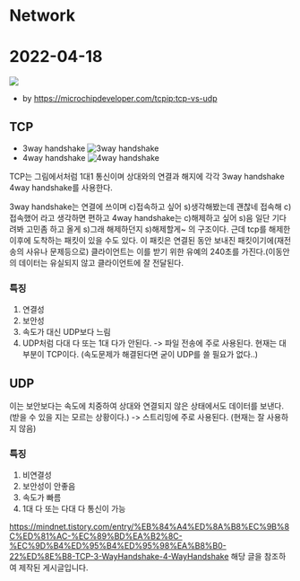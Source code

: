 # Network

# 2022-04-18
![](https://velog.velcdn.com/images/soe8192/post/c7cc3d82-63ee-409b-95e6-439cbe8420df/image.png)
* by https://microchipdeveloper.com/tcpip:tcp-vs-udp



## TCP
- 3way handshake
![3way handshake](https://velog.velcdn.com/images/soe8192/post/294064a7-581a-4a9e-8532-4809256e5677/image.png)
 - 4way handshake
![4way handshake](https://velog.velcdn.com/images/soe8192/post/1744b97e-8d6d-4668-b9d9-bf69237c320b/image.png)

TCP는 그림에서처럼 1대1 통신이며
상대와의 연결과 해지에 각각 3way handshake 4way handshake를 사용한다.

3way handshake는 연결에 쓰이며
c)접속하고 싶어
s)생각해봤는데 괜찮네 접속해
c)접속했어
라고 생각하면 편하고
4way handshake는
c)해제하고 싶어
s)음 일단 기다려봐 고민좀 하고 올게 
s)그래 해제하던지
s)해제할게~
의 구조이다.
근데 tcp를 해제한 이후에 도착하는 패킷이 있을 수도 있다.
이 패킷은 연결된 동안 보내진 패킷이기에(재전송의 사유나 문제등으로)
클라이언트는 이를 받기 위한 유예의 240초를 가진다.(이동안의 데이터는 유실되지 않고 클라이언트에 잘 전달된다.

### 특징
1. 연결성
2. 보안성
3. 속도가 대신 UDP보다 느림
4. UDP처럼 다대 다 또는 1대 다가 안된다.
-> 파일 전송에 주로 사용된다.
현재는 대부분이 TCP이다.
(속도문제가 해결된다면 굳이 UDP를 쓸 필요가 없다..)

## UDP

이는 보안보다는 속도에 치중하여
상대와 연결되지 않은 상태에서도 데이터를 보낸다.
(받을 수 있을 지는 모르는 상황이다.)
-> 스트리밍에 주로 사용된다.
(현재는 잘 사용하지 않음)

### 특징
1. 비연결성
2. 보안성이 안좋음
3. 속도가 빠름
4. 1대 다 또는 다대 다 통신이 가능


https://mindnet.tistory.com/entry/%EB%84%A4%ED%8A%B8%EC%9B%8C%ED%81%AC-%EC%89%BD%EA%B2%8C-%EC%9D%B4%ED%95%B4%ED%95%98%EA%B8%B0-22%ED%8E%B8-TCP-3-WayHandshake-4-WayHandshake
해당 글을 참조하여 제작된 게시글입니다.
